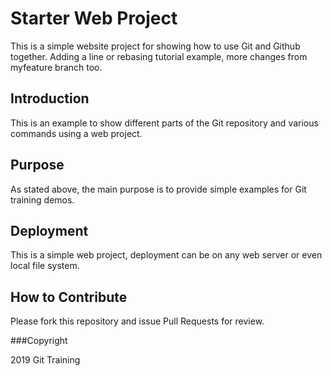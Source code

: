 # Starter Web Project

This is a simple website project for showing how to use Git and Github together. Adding a line or rebasing tutorial example, more changes from myfeature branch too. 

## Introduction

This is an example to show different parts of the Git repository and various commands using a web project. 

## Purpose

As stated above, the main purpose is to provide simple examples for Git training demos.

## Deployment

This is a simple web project, deployment can be on any web server or even local file system. 


## How to Contribute

Please fork this repository and issue Pull Requests for review. 

###Copyright 

2019 Git Training

